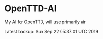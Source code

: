 # OpenTTD-AI
My AI for OpenTTD, will use primarily air

Latest backup: Sun Sep 22 05:37:01 UTC 2019
